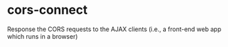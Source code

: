 # cors-connect
Response the CORS requests to the AJAX clients (i.e., a front-end web app which runs in a browser)
